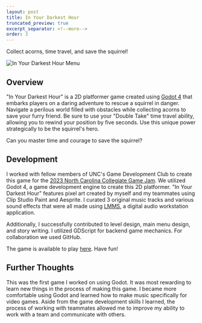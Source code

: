 ```yaml
---
layout: post
title: In Your Darkest Hour
truncated_preview: true
excerpt_separator: <!--more-->
order: 3
---
```


Collect acorns, time travel, and save the squirrel! 

![In Your Darkest Hour Menu](C:/Users/alond/OneDrive/Documents/GitHub/aanahid.github.io/works/darkest.png)

## Overview
"In Your Darkest Hour" is a 2D platformer game created using [Godot 4](https://godotengine.org/) that embarks players on a daring adventure to rescue a squirrel in danger. Navigate a perilous world filled with obstacles while collecting acorns to save your furry friend. Be sure to use your "Double Take" time travel ability, allowing you to rewind your position by five seconds. Use this unique power strategically to be the squirrel's hero. 

Can you master time and courage to save the squirrel?

<!--more-->

## Development 
I worked with fellow members of UNC's Game Development Club to create this game for the [2023 North Carolina Collegiate Game Jam](https://itch.io/jam/2023-north-carolina-collegiate-game-jam/entries). We utilized Godot 4, a game development engine to create this 2D platformer. "In Your Darkest Hour" features pixel art created by myself and my teammates using Clip Studio Paint and Aesprite. I curated 3 original music tracks and various sound effects that were all made using [LMMS](https://lmms.io/lsp/), a digital audio workstation application. 

Additionally, I successfully contributed to level design, main menu design, and story writing. I utilized GDScript for backend game mechanics. For collaboration we used GitHub. 

The game is available to play [here](https://doowop.itch.io/in-your-darkest-hour). Have fun! 

## Further Thoughts
This was the first game I worked on using Godot. It was most rewarding to learn new things in the process of making this game. I became more comfortable using Godot and learned how to make music specifically for video games. Aside from the game development skills I learned, the process of working with teammates allowed me to improve my ability to work with a team and communicate with others. 